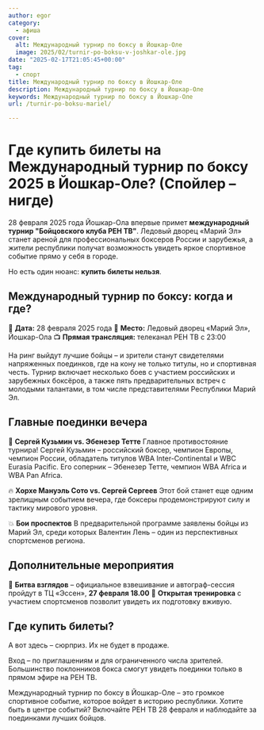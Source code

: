 ```yaml
---
author: egor
category:
  - афиша
cover:
  alt: Международный турнир по боксу в Йошкар-Оле
  image: 2025/02/turnir-po-boksu-v-joshkar-ole.jpg
date: "2025-02-17T21:05:45+00:00"
tag:
  - спорт
title: Международный турнир по боксу в Йошкар-Оле
description: Международный турнир по боксу в Йошкар-Оле
keywords: Международный турнир по боксу в Йошкар-Оле
url: /turnir-po-boksu-mariel/

---
```

# Где купить билеты на Международный турнир по боксу 2025 в Йошкар-Оле? (Спойлер – нигде)

28 февраля 2025 года Йошкар-Ола впервые примет **международный турнир "Бойцовского клуба РЕН ТВ"**. Ледовый дворец «Марий Эл» станет ареной для профессиональных боксеров России и зарубежья, а жители республики получат возможность увидеть яркое спортивное событие прямо у себя в городе.

Но есть один нюанс: **купить билеты нельзя**.

## Международный турнир по боксу: когда и где?

📅 **Дата:** 28 февраля 2025 года
📍 **Место:** Ледовый дворец «Марий Эл», Йошкар-Ола
📺 **Прямая трансляция:** телеканал РЕН ТВ c 23:00

На ринг выйдут лучшие бойцы – и зрители станут свидетелями напряженных поединков, где на кону не только титулы, но и спортивная честь. Турнир включает несколько боев с участием российских и зарубежных боксёров, а также пять предварительных встреч с молодыми талантами, в том числе представителями Республики Марий Эл.

## Главные поединки вечера

🥊 **Сергей Кузьмин vs. Эбенезер Тетте**
Главное противостояние турнира! Сергей Кузьмин – российский боксер, чемпион Европы, чемпион России, обладатель титулов WBA Inter-Continental и WBC Eurasia Pacific. Его соперник – Эбенезер Тетте, чемпион WBA Africa и WBA Pan Africa.

🔥 **Хорхе Мануэль Сото vs. Сергей Сергеев**
Этот бой станет еще одним зрелищным событием вечера, где боксеры продемонстрируют силу и тактику мирового уровня.

💥 **Бои проспектов**
В предварительной программе заявлены бойцы из Марий Эл, среди которых Валентин Лень – один из перспективных спортсменов региона.

## Дополнительные мероприятия

🎤 **Битва взглядов** – официальное взвешивание и автограф-сессия пройдут в ТЦ «Эссен», **27 февраля 18.00**
🥊 **Открытая тренировка** с участием спортсменов позволит увидеть их подготовку вживую.

## Где купить билеты?

А вот здесь – сюрприз. Их не будет в продаже.

Вход – по приглашениям и для ограниченного числа зрителей. Большинство поклонников бокса смогут увидеть поединки только в прямом эфире на РЕН ТВ.

Международный турнир по боксу в Йошкар-Оле – это громкое спортивное событие, которое войдет в историю республики. Хотите быть в центре событий? Включайте РЕН ТВ 28 февраля и наблюдайте за поединками лучших бойцов.

